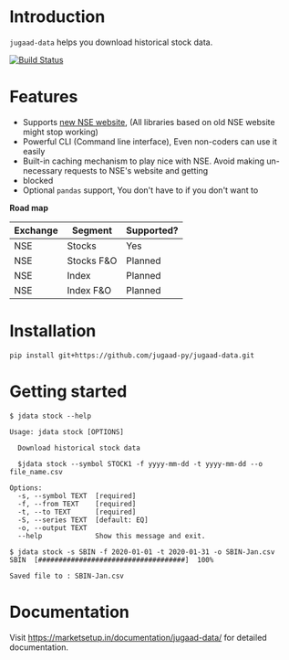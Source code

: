 # Introduction

`jugaad-data` helps you download historical stock data.

[![Build Status](https://travis-ci.org/jugaad-py/jugaad-data.svg?branch=master)](https://travis-ci.org/jugaad-py/jugaad-data)


# Features

* Supports [new NSE website](https://www.nseindia.com/), (All libraries based on old NSE website might stop working)
* Powerful CLI (Command line interface), Even non-coders can use it easily
* Built-in caching mechanism to play nice with NSE. Avoid making un-necessary requests to NSE's website and getting
* blocked
* Optional `pandas` support, You don't have to if you don't want to

**Road map**

| Exchange | Segment    | Supported? |
|----------|------------|------------|
| NSE      | Stocks     | Yes        |
| NSE      | Stocks F&O | Planned    |
| NSE      | Index      | Planned    |
| NSE      | Index F&O  | Planned    |

# Installation

`pip install git+https://github.com/jugaad-py/jugaad-data.git`

# Getting started

```
$ jdata stock --help

Usage: jdata stock [OPTIONS]

  Download historical stock data

  $jdata stock --symbol STOCK1 -f yyyy-mm-dd -t yyyy-mm-dd --o file_name.csv

Options:
  -s, --symbol TEXT  [required]
  -f, --from TEXT    [required]
  -t, --to TEXT      [required]
  -S, --series TEXT  [default: EQ]
  -o, --output TEXT
  --help             Show this message and exit.
```

```
$ jdata stock -s SBIN -f 2020-01-01 -t 2020-01-31 -o SBIN-Jan.csv
SBIN  [####################################]  100%

Saved file to : SBIN-Jan.csv
```


# Documentation

Visit https://marketsetup.in/documentation/jugaad-data/ for detailed documentation.

